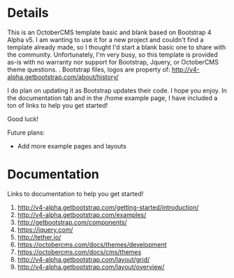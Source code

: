 # Details

This is an OctoberCMS template basic and blank based on Bootstrap 4 Alpha v5. I am wanting to use it for a new project and couldn't find a template already made, so I thought I'd start a blank basic one to share with the community.  Unfortunately, I'm very busy, so this template is provided as-is with no warranty nor support for Bootstrap, Jquery, or OctoberCMS theme questions. . Bootstrap files, logos are property of: 
http://v4-alpha.getbootstrap.com/about/history/ 

I do plan on updating it as Bootstrap updates their code. I hope you enjoy. In the documentation tab and in the /home example page, I have included a ton of links to help you get started!

Good luck!

Future plans:
- Add more example pages and layouts

# Documentation

Links to documentation to help you get started!

1. http://v4-alpha.getbootstrap.com/getting-started/introduction/
2. http://v4-alpha.getbootstrap.com/examples/
3. http://getbootstrap.com/components/
4. https://jquery.com/
5. http://tether.io/
6. https://octobercms.com/docs/themes/development
6. https://octobercms.com/docs/cms/themes
8. http://v4-alpha.getbootstrap.com/layout/grid/
9. http://v4-alpha.getbootstrap.com/layout/overview/
